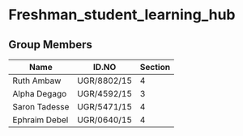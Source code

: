 # Freshman_student_learning_hub

## Group Members

| Name            | ID.NO       | Section |
| --------------- | ----------- | ------- |
| Ruth Ambaw      | UGR/8802/15 | 4       |
| Alpha Degago    | UGR/4592/15 | 3       |
| Saron Tadesse   | UGR/5471/15 | 4       |
| Ephraim Debel   | UGR/0640/15 | 4       |
